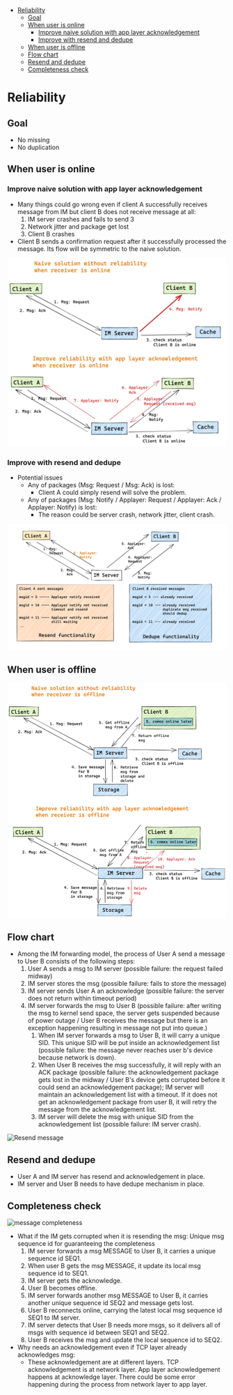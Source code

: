 - [Reliability](#reliability)
  - [Goal](#goal)
  - [When user is online](#when-user-is-online)
    - [Improve naive solution with app layer acknowledgement](#improve-naive-solution-with-app-layer-acknowledgement)
    - [Improve with resend and dedupe](#improve-with-resend-and-dedupe)
  - [When user is offline](#when-user-is-offline)
  - [Flow chart](#flow-chart)
  - [Resend and dedupe](#resend-and-dedupe)
  - [Completeness check](#completeness-check)

# Reliability 
## Goal
* No missing 
* No duplication

## When user is online

### Improve naive solution with app layer acknowledgement

* Many things could go wrong even if client A successfully receives message from IM but client B does not receive message at all:
  1. IM server crashes and fails to send 3
  2. Network jitter and package get lost
  3. Client B crashes
* Client B sends a confirmation request after it successfully processed the message. Its flow will be symmetric to the naive solution.

![](../.gitbook/assets/im_nonfunc_reliability_online.png)

### Improve with resend and dedupe
* Potential issues
  * Any of packages (Msg: Request / Msg: Ack) is lost: 
    * Client A could simply resend will solve the problem. 
  * Any of packages (Msg: Notify / Applayer: Request / Applayer: Ack / Applayer: Notify) is lost:
    * The reason could be server crash, network jitter, client crash.

![](../.gitbook/assets/im_nonfunc_reliability_online_resenddedupe.png)

## When user is offline

![](../.gitbook/assets/im_nonfunc_reliability_offline.png)

## Flow chart

* Among the IM forwarding model, the process of User A send a message to User B consists of the following steps:
  1. User A sends a msg to IM server (possible failure: the request failed midway)
  2. IM server stores the msg (possible failure: fails to store the message)
  3. IM server sends User A an acknowledge (possible failure: the server does not return within timeout period)
  4. IM server forwards the msg to User B (possible failure: after writing the msg to kernel send space, the server gets suspended because of power outage / User B receives the message but there is an exception happening resulting in message not put into queue.)
     1. When IM server forwards a msg to User B, it will carry a unique SID. This unique SID will be put inside an acknowledgement list (possible failure: the message never reaches user b's device because network is down).
     2. When User B receives the msg successfully, it will reply with an ACK package (possible failure: the acknowledgement package gets lost in the midway / User B's device gets corrupted before it could send an acknowledgement package); IM server will maintain an acknowledgement list with a timeout. If it does not get an acknowledgement package from user B, it will retry the message from the acknowledgement list.
     3. IM server will delete the msg with unique SID from the acknowledgement list (possible failure: IM server crash).

![Resend message](../.gitbook/assets/messenger\_resend.jpg)

## Resend and dedupe

* User A and IM server has resend and acknowledgement in place.
* IM server and User B needs to have dedupe mechanism in place.

## Completeness check

![message completeness](../.gitbook/assets/messenger\_completeness.jpg)

* What if the IM gets corrupted when it is resending the msg: Unique msg sequence id for guaranteeing the completeness
  1. IM server forwards a msg MESSAGE to User B, it carries a unique sequence id SEQ1.
  2. When user B gets the msg MESSAGE, it update its local msg sequence id to SEQ1.
  3. IM server gets the acknowledge.
  4. User B becomes offline.
  5. IM server forwards another msg MESSAGE to User B, it carries another unique sequence id SEQ2 and message gets lost.
  6. User B reconnects online, carrying the latest local msg sequence id SEQ1 to IM server.
  7. IM server detects that User B needs more msgs, so it delivers all of msgs with sequence id between SEQ1 and SEQ2.
  8. User B receives the msg and update the local sequence id to SEQ2.
* Why needs an acknowledgement even if TCP layer already acknowledges msg:
  * These acknowledgement are at different layers. TCP acknowledgement is at network layer. App layer acknowledgement happens at acknowledge layer. There could be some error happening during the process from network layer to app layer.
